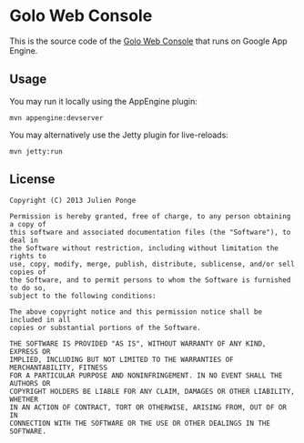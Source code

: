 # Golo Web Console

This is the source code of the [Golo Web Console](http://golo-console.appspot.com) that runs on Google App Engine.

## Usage

You may run it locally using the AppEngine plugin:

    mvn appengine:devserver

You may alternatively use the Jetty plugin for live-reloads:

    mvn jetty:run

## License

    Copyright (C) 2013 Julien Ponge

    Permission is hereby granted, free of charge, to any person obtaining a copy of
    this software and associated documentation files (the "Software"), to deal in
    the Software without restriction, including without limitation the rights to
    use, copy, modify, merge, publish, distribute, sublicense, and/or sell copies of
    the Software, and to permit persons to whom the Software is furnished to do so,
    subject to the following conditions:

    The above copyright notice and this permission notice shall be included in all
    copies or substantial portions of the Software.

    THE SOFTWARE IS PROVIDED "AS IS", WITHOUT WARRANTY OF ANY KIND, EXPRESS OR
    IMPLIED, INCLUDING BUT NOT LIMITED TO THE WARRANTIES OF MERCHANTABILITY, FITNESS
    FOR A PARTICULAR PURPOSE AND NONINFRINGEMENT. IN NO EVENT SHALL THE AUTHORS OR
    COPYRIGHT HOLDERS BE LIABLE FOR ANY CLAIM, DAMAGES OR OTHER LIABILITY, WHETHER
    IN AN ACTION OF CONTRACT, TORT OR OTHERWISE, ARISING FROM, OUT OF OR IN
    CONNECTION WITH THE SOFTWARE OR THE USE OR OTHER DEALINGS IN THE SOFTWARE.
